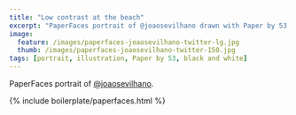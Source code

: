 ```yaml
---
title: "Low contrast at the beach"
excerpt: "PaperFaces portrait of @joaosevilhano drawn with Paper by 53 on an iPad."
image: 
  feature: /images/paperfaces-joaosevilhano-twitter-lg.jpg
  thumb: /images/paperfaces-joaosevilhano-twitter-150.jpg
tags: [portrait, illustration, Paper by 53, black and white]
---
```


PaperFaces portrait of [@joaosevilhano](http://twitter.com/joaosevilhano).

{% include boilerplate/paperfaces.html %}